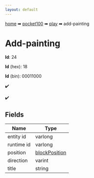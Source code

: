 ```yaml
---
layout: default
---
```


[home](/) ➡ [pocket100](/protocol/pocket100) ➡ [play](/protocol/pocket100/play) ➡ add-painting

# Add-painting

**Id**: 24

**Id** (hex): 18

**Id** (bin): 00011000

✔️

✔️

## Fields

Name | Type
---|---
entity id | varlong
runtime id | varlong
position | [blockPosition](/protocol/pocket100/types/block-position)
direction | varint
title | string

